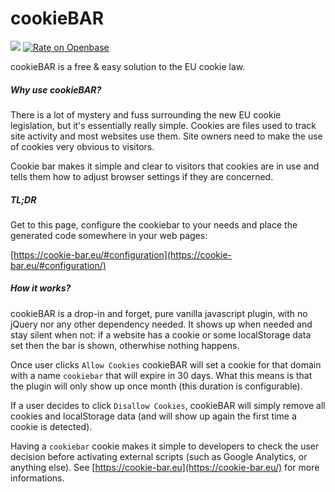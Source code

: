 cookieBAR
=============
[![](https://data.jsdelivr.com/v1/package/npm/cookie-bar/badge)](https://www.jsdelivr.com/package/npm/cookie-bar) [![Rate on Openbase](https://badges.openbase.com/js/rating/cookie-bar.svg)](https://openbase.com/js/cookie-bar?utm_source=embedded&utm_medium=badge&utm_campaign=rate-badge)

cookieBAR is a free & easy solution to the EU cookie law.

##### Why use cookieBAR?

There is a lot of mystery and fuss surrounding the new EU cookie legislation, but it's essentially really simple. Cookies are files used to track site activity and most websites use them. Site owners need to make the use of cookies very obvious to visitors.

Cookie bar makes it simple and clear to visitors that cookies are in use and tells them how to adjust browser settings if they are concerned.

##### TL;DR

Get to this page, configure the cookiebar to your needs and place the generated code somewhere in your web pages:

[https://cookie-bar.eu/#configuration](https://cookie-bar.eu/#configuration/)

##### How it works?

cookieBAR is a drop-in and forget, pure vanilla javascript plugin, with no jQuery nor any other dependency needed. It shows up when needed and stay silent when not: if a website has a cookie or some localStorage data set then the bar is shown, otherwhise nothing happens.

Once user clicks `Allow Cookies` cookieBAR will set a cookie for that domain with a name `cookiebar` that will expire in 30 days. What this means is that the plugin will only show up once month (this duration is configurable).

If a user decides to click `Disallow Cookies`, cookieBAR will simply remove all cookies and localStorage data (and will show up again the first time a cookie is detected).

Having a `cookiebar` cookie makes it simple to developers to check the user decision before activating external scripts (such as Google Analytics, or anything else). See [https://cookie-bar.eu](https://cookie-bar.eu/) for more informations.

